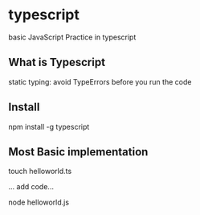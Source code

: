 # typescript
basic JavaScript Practice in typescript

## What is Typescript

static typing: avoid TypeErrors before you run the code

## Install
npm install -g typescript


## Most Basic implementation
touch helloworld.ts

... add code...

node helloworld.js

